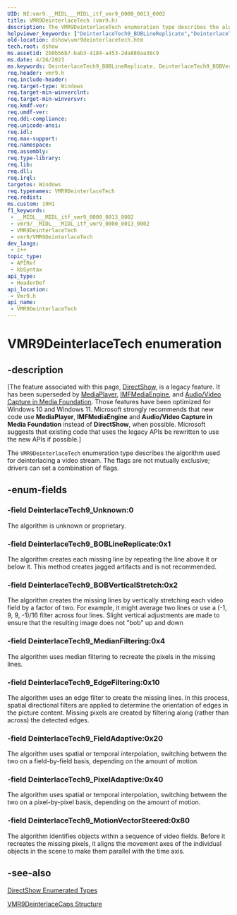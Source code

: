 ```yaml
---
UID: NE:vmr9.__MIDL___MIDL_itf_vmr9_0000_0013_0002
title: VMR9DeinterlaceTech (vmr9.h)
description: The VMR9DeinterlaceTech enumeration type describes the algorithm used for deinterlacing a video stream. The flags are not mutually exclusive; drivers can set a combination of flags.
helpviewer_keywords: ["DeinterlaceTech9_BOBLineReplicate","DeinterlaceTech9_BOBVerticalStretch","DeinterlaceTech9_EdgeFiltering","DeinterlaceTech9_FieldAdaptive","DeinterlaceTech9_MedianFiltering","DeinterlaceTech9_MotionVectorSteered","DeinterlaceTech9_PixelAdaptive","DeinterlaceTech9_Unknown","VMR9DeinterlaceTech","VMR9DeinterlaceTech","VMR9DeinterlaceTech enumeration [DirectShow]","VMR9DeinterlaceTechEnumeration","dshow.vmr9deinterlacetech","vmr9/DeinterlaceTech9_BOBLineReplicate","vmr9/DeinterlaceTech9_BOBVerticalStretch","vmr9/DeinterlaceTech9_EdgeFiltering","vmr9/DeinterlaceTech9_FieldAdaptive","vmr9/DeinterlaceTech9_MedianFiltering","vmr9/DeinterlaceTech9_MotionVectorSteered","vmr9/DeinterlaceTech9_PixelAdaptive","vmr9/DeinterlaceTech9_Unknown","vmr9/VMR9DeinterlaceTech"]
old-location: dshow\vmr9deinterlacetech.htm
tech.root: dshow
ms.assetid: 2b0b56b7-bab3-4184-a453-2da880aa38c9
ms.date: 4/26/2023
ms.keywords: DeinterlaceTech9_BOBLineReplicate, DeinterlaceTech9_BOBVerticalStretch, DeinterlaceTech9_EdgeFiltering, DeinterlaceTech9_FieldAdaptive, DeinterlaceTech9_MedianFiltering, DeinterlaceTech9_MotionVectorSteered, DeinterlaceTech9_PixelAdaptive, DeinterlaceTech9_Unknown, VMR9DeinterlaceTech, VMR9DeinterlaceTech , VMR9DeinterlaceTech enumeration [DirectShow], VMR9DeinterlaceTechEnumeration, dshow.vmr9deinterlacetech, vmr9/DeinterlaceTech9_BOBLineReplicate, vmr9/DeinterlaceTech9_BOBVerticalStretch, vmr9/DeinterlaceTech9_EdgeFiltering, vmr9/DeinterlaceTech9_FieldAdaptive, vmr9/DeinterlaceTech9_MedianFiltering, vmr9/DeinterlaceTech9_MotionVectorSteered, vmr9/DeinterlaceTech9_PixelAdaptive, vmr9/DeinterlaceTech9_Unknown, vmr9/VMR9DeinterlaceTech
req.header: vmr9.h
req.include-header: 
req.target-type: Windows
req.target-min-winverclnt: 
req.target-min-winversvr: 
req.kmdf-ver: 
req.umdf-ver: 
req.ddi-compliance: 
req.unicode-ansi: 
req.idl: 
req.max-support: 
req.namespace: 
req.assembly: 
req.type-library: 
req.lib: 
req.dll: 
req.irql: 
targetos: Windows
req.typenames: VMR9DeinterlaceTech
req.redist: 
ms.custom: 19H1
f1_keywords:
 - __MIDL___MIDL_itf_vmr9_0000_0013_0002
 - vmr9/__MIDL___MIDL_itf_vmr9_0000_0013_0002
 - VMR9DeinterlaceTech
 - vmr9/VMR9DeinterlaceTech
dev_langs:
 - c++
topic_type:
 - APIRef
 - kbSyntax
api_type:
 - HeaderDef
api_location:
 - Vmr9.h
api_name:
 - VMR9DeinterlaceTech
---
```


# VMR9DeinterlaceTech enumeration


## -description

\[The feature associated with this page, [DirectShow](/windows/win32/directshow/directshow), is a legacy feature. It has been superseded by [MediaPlayer](/uwp/api/Windows.Media.Playback.MediaPlayer), [IMFMediaEngine](/windows/win32/api/mfmediaengine/nn-mfmediaengine-imfmediaengine), and [Audio/Video Capture in Media Foundation](windows/win32/medfound/audio-video-capture-in-media-foundation). Those features have been optimized for Windows 10 and Windows 11. Microsoft strongly recommends that new code use **MediaPlayer**, **IMFMediaEngine** and **Audio/Video Capture in Media Foundation** instead of **DirectShow**, when possible. Microsoft suggests that existing code that uses the legacy APIs be rewritten to use the new APIs if possible.\]

The <code>VMR9DeinterlaceTech</code> enumeration type describes the algorithm used for deinterlacing a video stream. The flags are not mutually exclusive; drivers can set a combination of flags.

## -enum-fields

### -field DeinterlaceTech9_Unknown:0

The algorithm is unknown or proprietary.

### -field DeinterlaceTech9_BOBLineReplicate:0x1

The algorithm creates each missing line by repeating the line above it or below it. This method creates jagged artifacts and is not recommended.

### -field DeinterlaceTech9_BOBVerticalStretch:0x2

The algorithm creates the missing lines by vertically stretching each video field by a factor of two. For example, it might average two lines or use a (-1, 9, 9, -1)/16 filter across four lines. Slight vertical adjustments are made to ensure that the resulting image does not "bob" up and down

### -field DeinterlaceTech9_MedianFiltering:0x4

The algorithm uses median filtering to recreate the pixels in the missing lines.

### -field DeinterlaceTech9_EdgeFiltering:0x10

The algorithm uses an edge filter to create the missing lines. In this process, spatial directional filters are applied to determine the orientation of edges in the picture content. Missing pixels are created by filtering along (rather than across) the detected edges.

### -field DeinterlaceTech9_FieldAdaptive:0x20

The algorithm uses spatial or temporal interpolation, switching between the two on a field-by-field basis, depending on the amount of motion.

### -field DeinterlaceTech9_PixelAdaptive:0x40

The algorithm uses spatial or temporal interpolation, switching between the two on a pixel-by-pixel basis, depending on the amount of motion.

### -field DeinterlaceTech9_MotionVectorSteered:0x80

The algorithm identifies objects within a sequence of video fields. Before it recreates the missing pixels, it aligns the movement axes of the individual objects in the scene to make them parallel with the time axis.

## -see-also

<a href="/windows/desktop/DirectShow/directshow-enumerated-types">DirectShow Enumerated Types</a>



<a href="/previous-versions/windows/desktop/api/vmr9/ns-vmr9-vmr9deinterlacecaps">VMR9DeinterlaceCaps Structure</a>
